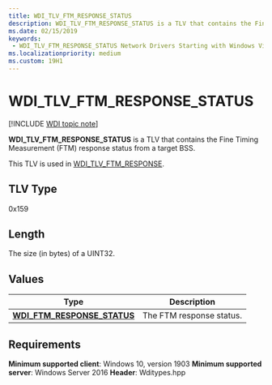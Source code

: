 ```yaml
---
title: WDI_TLV_FTM_RESPONSE_STATUS
description: WDI_TLV_FTM_RESPONSE_STATUS is a TLV that contains the Fine Timing Measurement (FTM) response status from a target BSS.
ms.date: 02/15/2019
keywords:
 - WDI_TLV_FTM_RESPONSE_STATUS Network Drivers Starting with Windows Vista
ms.localizationpriority: medium
ms.custom: 19H1
---
```


# WDI_TLV_FTM_RESPONSE_STATUS

[!INCLUDE [WDI topic note](../includes/wdi-version-warning.md)]

**WDI_TLV_FTM_RESPONSE_STATUS** is a TLV that contains the Fine Timing Measurement (FTM) response status from a target BSS.

This TLV is used in [WDI_TLV_FTM_RESPONSE](wdi-tlv-ftm-response.md).

## TLV Type

0x159

## Length

The size (in bytes) of a UINT32.

## Values

| Type | Description |
| --- | --- |
| [**WDI_FTM_RESPONSE_STATUS**](/windows-hardware/drivers/ddi/wditypes/ne-wditypes-_wdi_ftm_response_status) | The FTM response status. |

## Requirements

**Minimum supported client**: Windows 10, version 1903
**Minimum supported server**: Windows Server 2016
**Header**: Wditypes.hpp
